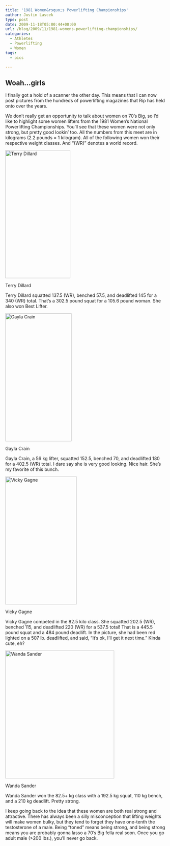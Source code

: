 ```yaml
---
title: '1981 Women&rsquo;s Powerlifting Championships'
author: Justin Lascek
type: post
date: 2009-11-18T05:00:44+00:00
url: /blog/2009/11/1981-womens-powerlifting-championships/
categories:
  - Athletes
  - Powerlifting
  - Women
tags:
  - pics

---
```

## Woah&#8230;girls

I finally got a hold of a scanner the other day. This means that I can now post pictures from the hundreds of powerlifting magazines that Rip has held onto over the years.
  

  
We don&rsquo;t really get an opportunity to talk about women on 70&rsquo;s Big, so I&rsquo;d like to highlight some women lifters from the 1981 Women&rsquo;s National Powerlifting Championships. You&rsquo;ll see that these women were not only strong, but pretty good lookin&rsquo; too. All the numbers from this meet are in kilograms (2.2 pounds = 1 kilogram). All of the following women won their respective weight classes. And &#8220;(WR)&#8221; denotes a world record.
  

  


<div id="attachment_763" style="width: 214px" class="wp-caption aligncenter">
  <img aria-describedby="caption-attachment-763" data-attachment-id="763" data-permalink="/blog/2009/11/1981-womens-powerlifting-championships/terry_dillard/" data-orig-file="/2009/11/terry_dillard.jpg" data-orig-size="616,1206" data-comments-opened="1" data-image-meta="{&quot;aperture&quot;:&quot;0&quot;,&quot;credit&quot;:&quot;&quot;,&quot;camera&quot;:&quot;CanoScan LiDE 200&quot;,&quot;caption&quot;:&quot;&quot;,&quot;created_timestamp&quot;:&quot;1258496209&quot;,&quot;copyright&quot;:&quot;&quot;,&quot;focal_length&quot;:&quot;0&quot;,&quot;iso&quot;:&quot;0&quot;,&quot;shutter_speed&quot;:&quot;0&quot;,&quot;title&quot;:&quot;&quot;}" data-image-title="terry_dillard" data-image-description="" data-medium-file="/2009/11/terry_dillard-204x400.jpg" data-large-file="/2009/11/terry_dillard-523x1024.jpg" src="/2009/11/terry_dillard-204x400.jpg" alt="Terry Dillard" width="204" height="400" class="size-medium wp-image-763" srcset="/2009/11/terry_dillard-204x400.jpg 204w, /2009/11/terry_dillard-523x1024.jpg 523w, /2009/11/terry_dillard.jpg 616w" sizes="(max-width: 204px) 100vw, 204px" />
  
  <p id="caption-attachment-763" class="wp-caption-text">
    Terry Dillard
  </p>
</div>


  

  
Terry Dillard squatted 137.5 (WR), benched 57.5, and deadlifted 145 for a 340 (WR) total. That&rsquo;s a 302.5 pound squat for a 105.6 pound woman. She also won Best Lifter.
  

  


<div id="attachment_764" style="width: 218px" class="wp-caption aligncenter">
  <img aria-describedby="caption-attachment-764" data-attachment-id="764" data-permalink="/blog/2009/11/1981-womens-powerlifting-championships/gayla_crain/" data-orig-file="/2009/11/gayla_crain.jpg" data-orig-size="677,1298" data-comments-opened="1" data-image-meta="{&quot;aperture&quot;:&quot;0&quot;,&quot;credit&quot;:&quot;&quot;,&quot;camera&quot;:&quot;CanoScan LiDE 200&quot;,&quot;caption&quot;:&quot;&quot;,&quot;created_timestamp&quot;:&quot;1258496209&quot;,&quot;copyright&quot;:&quot;&quot;,&quot;focal_length&quot;:&quot;0&quot;,&quot;iso&quot;:&quot;0&quot;,&quot;shutter_speed&quot;:&quot;0&quot;,&quot;title&quot;:&quot;&quot;}" data-image-title="gayla_crain" data-image-description="" data-medium-file="/2009/11/gayla_crain-208x400.jpg" data-large-file="/2009/11/gayla_crain-534x1024.jpg" src="/2009/11/gayla_crain-208x400.jpg" alt="Gayla Crain" width="208" height="400" class="size-medium wp-image-764" srcset="/2009/11/gayla_crain-208x400.jpg 208w, /2009/11/gayla_crain-534x1024.jpg 534w, /2009/11/gayla_crain.jpg 677w" sizes="(max-width: 208px) 100vw, 208px" />
  
  <p id="caption-attachment-764" class="wp-caption-text">
    Gayla Crain
  </p>
</div>


  

  
Gayla Crain, a 56 kg lifter, squatted 152.5, benched 70, and deadlifted 180 for a 402.5 (WR) total. I dare say she is very good looking. Nice hair. She&rsquo;s my favorite of this bunch.
  

  


<div id="attachment_765" style="width: 234px" class="wp-caption aligncenter">
  <img aria-describedby="caption-attachment-765" data-attachment-id="765" data-permalink="/blog/2009/11/1981-womens-powerlifting-championships/vicky_gagne/" data-orig-file="/2009/11/vicky_gagne.jpg" data-orig-size="620,1106" data-comments-opened="1" data-image-meta="{&quot;aperture&quot;:&quot;0&quot;,&quot;credit&quot;:&quot;&quot;,&quot;camera&quot;:&quot;CanoScan LiDE 200&quot;,&quot;caption&quot;:&quot;&quot;,&quot;created_timestamp&quot;:&quot;1258510508&quot;,&quot;copyright&quot;:&quot;&quot;,&quot;focal_length&quot;:&quot;0&quot;,&quot;iso&quot;:&quot;0&quot;,&quot;shutter_speed&quot;:&quot;0&quot;,&quot;title&quot;:&quot;&quot;}" data-image-title="vicky_gagne" data-image-description="" data-medium-file="/2009/11/vicky_gagne-224x400.jpg" data-large-file="/2009/11/vicky_gagne-574x1024.jpg" src="/2009/11/vicky_gagne-224x400.jpg" alt="Vicky Gagne" width="224" height="400" class="size-medium wp-image-765" srcset="/2009/11/vicky_gagne-224x400.jpg 224w, /2009/11/vicky_gagne-574x1024.jpg 574w, /2009/11/vicky_gagne.jpg 620w" sizes="(max-width: 224px) 100vw, 224px" />
  
  <p id="caption-attachment-765" class="wp-caption-text">
    Vicky Gagne
  </p>
</div>


  

  
Vicky Gagne competed in the 82.5 kilo class. She squatted 202.5 (WR), benched 115, and deadlifted 220 (WR) for a 537.5 total! That is a 445.5 pound squat and a 484 pound deadlift. In the picture, she had been red lighted on a 507 lb. deadlifted, and said, &#8220;It&rsquo;s ok, I&rsquo;ll get it next time.&#8221; Kinda cute, eh?
  

  


<div id="attachment_766" style="width: 352px" class="wp-caption aligncenter">
  <img aria-describedby="caption-attachment-766" data-attachment-id="766" data-permalink="/blog/2009/11/1981-womens-powerlifting-championships/wanda_sander/" data-orig-file="/2009/11/wanda_sander.jpg" data-orig-size="628,733" data-comments-opened="1" data-image-meta="{&quot;aperture&quot;:&quot;0&quot;,&quot;credit&quot;:&quot;&quot;,&quot;camera&quot;:&quot;CanoScan LiDE 200&quot;,&quot;caption&quot;:&quot;&quot;,&quot;created_timestamp&quot;:&quot;1258510508&quot;,&quot;copyright&quot;:&quot;&quot;,&quot;focal_length&quot;:&quot;0&quot;,&quot;iso&quot;:&quot;0&quot;,&quot;shutter_speed&quot;:&quot;0&quot;,&quot;title&quot;:&quot;&quot;}" data-image-title="wanda_sander" data-image-description="" data-medium-file="/2009/11/wanda_sander-342x400.jpg" data-large-file="/2009/11/wanda_sander.jpg" src="/2009/11/wanda_sander-342x400.jpg" alt="Wanda Sander" width="342" height="400" class="size-medium wp-image-766" srcset="/2009/11/wanda_sander-342x400.jpg 342w, /2009/11/wanda_sander.jpg 628w" sizes="(max-width: 342px) 100vw, 342px" />
  
  <p id="caption-attachment-766" class="wp-caption-text">
    Wanda Sander
  </p>
</div>


  

  
Wanda Sander won the 82.5+ kg class with a 192.5 kg squat, 110 kg bench, and a 210 kg deadlift. Pretty strong.
  

  
I keep going back to the idea that these women are both real strong and attractive. There has always been a silly misconception that lifting weights will make women bulky, but they tend to forget they have one-tenth the testosterone of a male. Being &#8220;toned&#8221; means being strong, and being strong means you are probably gonna lasso a 70&rsquo;s Big fella real soon. Once you go adult male (>200 lbs.), you&rsquo;ll never go back.
